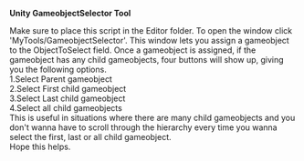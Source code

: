 <b>Unity GameobjectSelector Tool</b>

Make sure to place this script in the Editor folder. To open the window click 'MyTools/GameobjectSelector'.
This window lets you assign a gameobject to the ObjectToSelect field. Once a gameobject is assigned, if the gameobject
has any child gameobjects, four buttons will show up, giving you the following options. 
<br>
1.Select Parent gameobject<br>
2.Select First child gameobject<br>
3.Select Last child gameobject<br>
4.Select all child gameobjects<br>
This is useful in situations where there are many child gameobjects and you don't wanna have to scroll through the hierarchy
every time you wanna select the first, last or all child gameobject.
<br>
Hope this helps.
